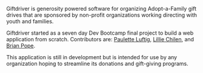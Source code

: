 Giftdriver is generosity powered software for organizing Adopt-a-Family gift drives that are sponsored by non-profit organizations working directing with youth and families. 

Giftdriver started as a seven day Dev Bootcamp final project to build a web application from scratch. Contributors are: [Paulette Luftig](https://github.com/pyluftig), [Lillie Chilen](https://github.com/lilliealbert), and [Brian Pope](https://github.com/pope1280).

This application is still in development but is intended for use by any organization hoping to streamline its donations and gift-giving programs.